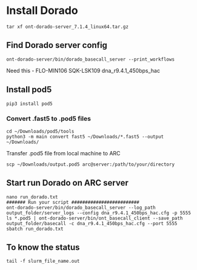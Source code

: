 # Install Dorado
```
tar xf ont-dorado-server_7.1.4_linux64.tar.gz
```

## Find Dorado server config
```
ont-dorado-server/bin/dorado_basecall_server --print_workflows
```
Need this - FLO-MIN106     SQK-LSK109                  dna_r9.4.1_450bps_hac    
## Install pod5
```
pip3 install pod5
```
### Convert .fast5 to .pod5 files
```
cd ~/Downloads/pod5/tools
python3 -m main convert fast5 ~/Downloads/*.fast5 --output ~/Downloads/
```

Transfer .pod5 file from local machine to ARC
```
scp ~/Downloads/output.pod5 arc@server:/path/to/your/directory
```

## Start run Dorado on ARC server
```
nano run_dorado.txt 
####### Run your script #########################
ont-dorado-server/bin/dorado_basecall_server --log_path output_folder/server_logs --config dna_r9.4.1_450bps_hac.cfg -p 5555
ls *.pod5 | ont-dorado-server/bin/ont_basecall_client --save_path output_folder/basecall -c dna_r9.4.1_450bps_hac.cfg --port 5555
sbatch run_dorado.txt
```

## To know the status
```
tail -f slurm_file_name.out
```
